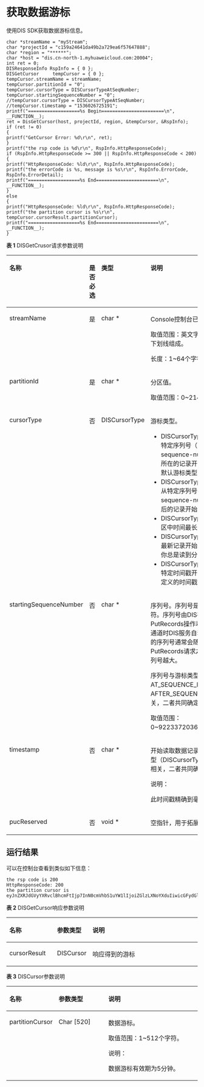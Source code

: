 # 获取数据游标<a name="dayu_06_0085"></a>

使用DIS SDK获取数据游标信息。

```
char *streamName = "myStream";
char *projectId = "c159a24641da49b2a729ea6f57647888";
char *region = "******";
char *host = "dis.cn-north-1.myhuaweicloud.com:20004";
int ret = 0;
DISResponseInfo RspInfo = { 0 };
DISGetCursor     tempCursor = { 0 };
tempCursor.streamName = streamName;
tempCursor.partitionId = "0";
tempCursor.cursorType = DISCursorTypeAtSeqNumber;
tempCursor.startingSequenceNumber = "0";
//tempCursor.cursorType = DISCursorTypeAtSeqNumber;
//tempCursor.timestamp = "1536026725191";
printf("===================%s Begin=======================\n", __FUNCTION__);
ret = DisGetCursor(host, projectId, region, &tempCursor, &RspInfo);
if (ret != 0)
{
printf("GetCursor Error: %d\r\n", ret);
}
printf("the rsp code is %d\r\n", RspInfo.HttpResponseCode);
if (RspInfo.HttpResponseCode >= 300 || RspInfo.HttpResponseCode < 200)
{
printf("HttpResponseCode: %ld\r\n", RspInfo.HttpResponseCode);
printf("the errorCode is %s, message is %s\r\n", RspInfo.ErrorCode, RspInfo.ErrorDetail);
printf("===================%s End=======================\n", __FUNCTION__);
}
else
{
printf("HttpResponseCode: %ld\r\n", RspInfo.HttpResponseCode);
printf("the partition cursor is %s\r\n", tempCursor.cursorResult.partitionCursor);
printf("===================%s End=======================\n", __FUNCTION__);
}
```

**表 1**  DISGetCrusor请求参数说明

<a name="zh-cn_topic_0131160816_table43951819105313"></a>
<table><thead align="left"><tr id="zh-cn_topic_0131160816_row12568142012532"><th class="cellrowborder" valign="top" width="18.181818181818183%" id="mcps1.2.5.1.1"><p id="zh-cn_topic_0131160816_p19568142016533"><a name="zh-cn_topic_0131160816_p19568142016533"></a><a name="zh-cn_topic_0131160816_p19568142016533"></a><strong id="zh-cn_topic_0131160816_b1456832017534"><a name="zh-cn_topic_0131160816_b1456832017534"></a><a name="zh-cn_topic_0131160816_b1456832017534"></a>名称</strong></p>
</th>
<th class="cellrowborder" valign="top" width="10.101010101010102%" id="mcps1.2.5.1.2"><p id="zh-cn_topic_0131160816_p1856882013534"><a name="zh-cn_topic_0131160816_p1856882013534"></a><a name="zh-cn_topic_0131160816_p1856882013534"></a><strong id="zh-cn_topic_0131160816_b6568152055317"><a name="zh-cn_topic_0131160816_b6568152055317"></a><a name="zh-cn_topic_0131160816_b6568152055317"></a>是否必选</strong></p>
</th>
<th class="cellrowborder" valign="top" width="22.222222222222225%" id="mcps1.2.5.1.3"><p id="zh-cn_topic_0131160816_p5568112045313"><a name="zh-cn_topic_0131160816_p5568112045313"></a><a name="zh-cn_topic_0131160816_p5568112045313"></a><strong id="zh-cn_topic_0131160816_b856813202532"><a name="zh-cn_topic_0131160816_b856813202532"></a><a name="zh-cn_topic_0131160816_b856813202532"></a>类型</strong></p>
</th>
<th class="cellrowborder" valign="top" width="49.494949494949495%" id="mcps1.2.5.1.4"><p id="zh-cn_topic_0131160816_p656852014535"><a name="zh-cn_topic_0131160816_p656852014535"></a><a name="zh-cn_topic_0131160816_p656852014535"></a><strong id="zh-cn_topic_0131160816_b45686205538"><a name="zh-cn_topic_0131160816_b45686205538"></a><a name="zh-cn_topic_0131160816_b45686205538"></a>说明</strong></p>
</th>
</tr>
</thead>
<tbody><tr id="zh-cn_topic_0131160816_row1856872045320"><td class="cellrowborder" valign="top" width="18.181818181818183%" headers="mcps1.2.5.1.1 "><p id="zh-cn_topic_0131160816_p10568102005311"><a name="zh-cn_topic_0131160816_p10568102005311"></a><a name="zh-cn_topic_0131160816_p10568102005311"></a>streamName</p>
</td>
<td class="cellrowborder" valign="top" width="10.101010101010102%" headers="mcps1.2.5.1.2 "><p id="zh-cn_topic_0131160816_p756842095314"><a name="zh-cn_topic_0131160816_p756842095314"></a><a name="zh-cn_topic_0131160816_p756842095314"></a>是</p>
</td>
<td class="cellrowborder" valign="top" width="22.222222222222225%" headers="mcps1.2.5.1.3 "><p id="zh-cn_topic_0131160816_p2568620205319"><a name="zh-cn_topic_0131160816_p2568620205319"></a><a name="zh-cn_topic_0131160816_p2568620205319"></a>char *</p>
</td>
<td class="cellrowborder" valign="top" width="49.494949494949495%" headers="mcps1.2.5.1.4 "><p id="zh-cn_topic_0131160816_p25681820205319"><a name="zh-cn_topic_0131160816_p25681820205319"></a><a name="zh-cn_topic_0131160816_p25681820205319"></a>Console控制台已创建的通道名称。</p>
<p id="zh-cn_topic_0131160816_p5568102018538"><a name="zh-cn_topic_0131160816_p5568102018538"></a><a name="zh-cn_topic_0131160816_p5568102018538"></a>取值范围：英文字母、数字、中划线和下划线组成。</p>
<p id="zh-cn_topic_0131160816_p11568920205314"><a name="zh-cn_topic_0131160816_p11568920205314"></a><a name="zh-cn_topic_0131160816_p11568920205314"></a>长度：1~64个字符。</p>
</td>
</tr>
<tr id="zh-cn_topic_0131160816_row1456892035310"><td class="cellrowborder" valign="top" width="18.181818181818183%" headers="mcps1.2.5.1.1 "><p id="zh-cn_topic_0131160816_p125681020185320"><a name="zh-cn_topic_0131160816_p125681020185320"></a><a name="zh-cn_topic_0131160816_p125681020185320"></a>partitionId</p>
</td>
<td class="cellrowborder" valign="top" width="10.101010101010102%" headers="mcps1.2.5.1.2 "><p id="zh-cn_topic_0131160816_p1356802013536"><a name="zh-cn_topic_0131160816_p1356802013536"></a><a name="zh-cn_topic_0131160816_p1356802013536"></a>是</p>
</td>
<td class="cellrowborder" valign="top" width="22.222222222222225%" headers="mcps1.2.5.1.3 "><p id="zh-cn_topic_0131160816_p956812209532"><a name="zh-cn_topic_0131160816_p956812209532"></a><a name="zh-cn_topic_0131160816_p956812209532"></a>char *</p>
</td>
<td class="cellrowborder" valign="top" width="49.494949494949495%" headers="mcps1.2.5.1.4 "><p id="zh-cn_topic_0131160816_p856813201536"><a name="zh-cn_topic_0131160816_p856813201536"></a><a name="zh-cn_topic_0131160816_p856813201536"></a>分区值。</p>
<p id="zh-cn_topic_0131160816_p656852045319"><a name="zh-cn_topic_0131160816_p656852045319"></a><a name="zh-cn_topic_0131160816_p656852045319"></a>取值范围：0~2147483647。</p>
</td>
</tr>
<tr id="zh-cn_topic_0131160816_row756842025313"><td class="cellrowborder" valign="top" width="18.181818181818183%" headers="mcps1.2.5.1.1 "><p id="zh-cn_topic_0131160816_p1156832085315"><a name="zh-cn_topic_0131160816_p1156832085315"></a><a name="zh-cn_topic_0131160816_p1156832085315"></a>cursorType</p>
</td>
<td class="cellrowborder" valign="top" width="10.101010101010102%" headers="mcps1.2.5.1.2 "><p id="zh-cn_topic_0131160816_p15568182005315"><a name="zh-cn_topic_0131160816_p15568182005315"></a><a name="zh-cn_topic_0131160816_p15568182005315"></a>否</p>
</td>
<td class="cellrowborder" valign="top" width="22.222222222222225%" headers="mcps1.2.5.1.3 "><p id="zh-cn_topic_0131160816_p175681220135319"><a name="zh-cn_topic_0131160816_p175681220135319"></a><a name="zh-cn_topic_0131160816_p175681220135319"></a>DISCursorType</p>
</td>
<td class="cellrowborder" valign="top" width="49.494949494949495%" headers="mcps1.2.5.1.4 "><p id="zh-cn_topic_0131160816_p6568020175317"><a name="zh-cn_topic_0131160816_p6568020175317"></a><a name="zh-cn_topic_0131160816_p6568020175317"></a>游标类型。</p>
<a name="zh-cn_topic_0131160816_ul19671832115412"></a><a name="zh-cn_topic_0131160816_ul19671832115412"></a><ul id="zh-cn_topic_0131160816_ul19671832115412"><li>DISCursorTypeAtSeqNumber：从特定序列号（即starting-sequence-number定义的序列号）所在的记录开始读取数据。此类型为默认游标类型。</li><li>DISCursorTypeAfterSeqNumber：从特定序列号（即starting-sequence-number定义的序列号）后的记录开始读取。</li><li>DISCursorTypeTrimHorizon：从分区中时间最长的记录开始读取。</li><li>DISCursorTypeLatest：从分区中的最新记录开始读取，此设置可以保证你总是读到分区中最新记录。</li><li>DISCursorTypeAtTimestamp：从特定时间戳开始读取（即timestamp定义的时间戳）开始读取。</li></ul>
</td>
</tr>
<tr id="zh-cn_topic_0131160816_row356832035314"><td class="cellrowborder" valign="top" width="18.181818181818183%" headers="mcps1.2.5.1.1 "><p id="zh-cn_topic_0131160816_p8568182075318"><a name="zh-cn_topic_0131160816_p8568182075318"></a><a name="zh-cn_topic_0131160816_p8568182075318"></a>startingSequenceNumber</p>
</td>
<td class="cellrowborder" valign="top" width="10.101010101010102%" headers="mcps1.2.5.1.2 "><p id="zh-cn_topic_0131160816_p175681520155319"><a name="zh-cn_topic_0131160816_p175681520155319"></a><a name="zh-cn_topic_0131160816_p175681520155319"></a>否</p>
</td>
<td class="cellrowborder" valign="top" width="22.222222222222225%" headers="mcps1.2.5.1.3 "><p id="zh-cn_topic_0131160816_p1056818201537"><a name="zh-cn_topic_0131160816_p1056818201537"></a><a name="zh-cn_topic_0131160816_p1056818201537"></a>char *</p>
</td>
<td class="cellrowborder" valign="top" width="49.494949494949495%" headers="mcps1.2.5.1.4 "><p id="zh-cn_topic_0131160816_p155681020105314"><a name="zh-cn_topic_0131160816_p155681020105314"></a><a name="zh-cn_topic_0131160816_p155681020105314"></a>序列号。序列号是每个记录的唯一标识符。序列号由DIS在数据生产者调用PutRecords操作以添加数据到DIS数据通道时DIS服务自动分配的。同一分区键的序列号通常会随时间变化增加。PutRecords请求之间的时间段越长，序列号越大。</p>
<p id="zh-cn_topic_0131160816_p1631263118456"><a name="zh-cn_topic_0131160816_p1631263118456"></a><a name="zh-cn_topic_0131160816_p1631263118456"></a>序列号与游标类型AT_SEQUENCE_NUMBER和AFTER_SEQUENCE_NUMBER强相关，二者共同确定读取数据的位置。</p>
<p id="zh-cn_topic_0131160816_p105756205538"><a name="zh-cn_topic_0131160816_p105756205538"></a><a name="zh-cn_topic_0131160816_p105756205538"></a>取值范围：0~9223372036854775807。</p>
</td>
</tr>
<tr id="zh-cn_topic_0131160816_row7575142015316"><td class="cellrowborder" valign="top" width="18.181818181818183%" headers="mcps1.2.5.1.1 "><p id="zh-cn_topic_0131160816_p8575920105318"><a name="zh-cn_topic_0131160816_p8575920105318"></a><a name="zh-cn_topic_0131160816_p8575920105318"></a>timestamp</p>
</td>
<td class="cellrowborder" valign="top" width="10.101010101010102%" headers="mcps1.2.5.1.2 "><p id="zh-cn_topic_0131160816_p17575182055313"><a name="zh-cn_topic_0131160816_p17575182055313"></a><a name="zh-cn_topic_0131160816_p17575182055313"></a>否</p>
</td>
<td class="cellrowborder" valign="top" width="22.222222222222225%" headers="mcps1.2.5.1.3 "><p id="zh-cn_topic_0131160816_p757572015318"><a name="zh-cn_topic_0131160816_p757572015318"></a><a name="zh-cn_topic_0131160816_p757572015318"></a>char *</p>
</td>
<td class="cellrowborder" valign="top" width="49.494949494949495%" headers="mcps1.2.5.1.4 "><p id="zh-cn_topic_0131160816_p18575142020532"><a name="zh-cn_topic_0131160816_p18575142020532"></a><a name="zh-cn_topic_0131160816_p18575142020532"></a>开始读取数据记录的时间戳，与游标类型（DISCursorTypeAtTimestamp）强相关，二者共同确定读取数据的位置。</p>
<div class="note" id="zh-cn_topic_0131160816_note1793934165511"><a name="zh-cn_topic_0131160816_note1793934165511"></a><a name="zh-cn_topic_0131160816_note1793934165511"></a><span class="notetitle"> 说明： </span><div class="notebody"><p id="zh-cn_topic_0131160816_p32191035513"><a name="zh-cn_topic_0131160816_p32191035513"></a><a name="zh-cn_topic_0131160816_p32191035513"></a>此时间戳精确到毫秒。</p>
</div></div>
</td>
</tr>
<tr id="zh-cn_topic_0131160816_row1757592010538"><td class="cellrowborder" valign="top" width="18.181818181818183%" headers="mcps1.2.5.1.1 "><p id="zh-cn_topic_0131160816_p257502075312"><a name="zh-cn_topic_0131160816_p257502075312"></a><a name="zh-cn_topic_0131160816_p257502075312"></a>pucReserved</p>
</td>
<td class="cellrowborder" valign="top" width="10.101010101010102%" headers="mcps1.2.5.1.2 "><p id="zh-cn_topic_0131160816_p857572013539"><a name="zh-cn_topic_0131160816_p857572013539"></a><a name="zh-cn_topic_0131160816_p857572013539"></a>否</p>
</td>
<td class="cellrowborder" valign="top" width="22.222222222222225%" headers="mcps1.2.5.1.3 "><p id="zh-cn_topic_0131160816_p105751720175318"><a name="zh-cn_topic_0131160816_p105751720175318"></a><a name="zh-cn_topic_0131160816_p105751720175318"></a>void *</p>
</td>
<td class="cellrowborder" valign="top" width="49.494949494949495%" headers="mcps1.2.5.1.4 "><p id="zh-cn_topic_0131160816_p5575132095319"><a name="zh-cn_topic_0131160816_p5575132095319"></a><a name="zh-cn_topic_0131160816_p5575132095319"></a>空指针，用于拓展请求体</p>
</td>
</tr>
</tbody>
</table>

## 运行结果<a name="zh-cn_topic_0131160816_zh-cn_topic_0131140751_section17746329"></a>

可以在控制台查看到类似如下信息：

```
the rsp code is 200
HttpResponseCode: 200
the partition cursor is eyJnZXRJdGVyYXRvclBhcmFtIjp7InN0cmVhbS1uYW1lIjoiZGlzLXNoYXduIiwicGFydGl0aW9uLWlkIjoiMCIsImN1cnNvci10eXBlIjoiQVRfU0VRVUVOQ0VfTlVNQkVSIiwic3RhcnRpbmctc2VxdWVuY2UtbnVtYmVyIjoiMCJ9LCJnZW5lcmF0ZVRpbWVzdGFtcCI6MTUzNTk3MjU4NzIxOX0
```

**表 2**  DISGetCursor响应参数说明

<a name="zh-cn_topic_0131160816_zh-cn_topic_0131140751_table32595925"></a>
<table><thead align="left"><tr id="zh-cn_topic_0131160816_zh-cn_topic_0131140751_row138844"><th class="cellrowborder" valign="top" width="25%" id="mcps1.2.4.1.1"><p id="zh-cn_topic_0131160816_zh-cn_topic_0131140751_p11246416"><a name="zh-cn_topic_0131160816_zh-cn_topic_0131140751_p11246416"></a><a name="zh-cn_topic_0131160816_zh-cn_topic_0131140751_p11246416"></a><strong id="zh-cn_topic_0131160816_zh-cn_topic_0131140751_b34108880"><a name="zh-cn_topic_0131160816_zh-cn_topic_0131140751_b34108880"></a><a name="zh-cn_topic_0131160816_zh-cn_topic_0131140751_b34108880"></a>名称</strong></p>
</th>
<th class="cellrowborder" valign="top" width="17%" id="mcps1.2.4.1.2"><p id="zh-cn_topic_0131160816_zh-cn_topic_0131140751_p11355891"><a name="zh-cn_topic_0131160816_zh-cn_topic_0131140751_p11355891"></a><a name="zh-cn_topic_0131160816_zh-cn_topic_0131140751_p11355891"></a><strong id="zh-cn_topic_0131160816_zh-cn_topic_0131140751_b35094160"><a name="zh-cn_topic_0131160816_zh-cn_topic_0131140751_b35094160"></a><a name="zh-cn_topic_0131160816_zh-cn_topic_0131140751_b35094160"></a>参数类型</strong></p>
</th>
<th class="cellrowborder" valign="top" width="57.99999999999999%" id="mcps1.2.4.1.3"><p id="zh-cn_topic_0131160816_zh-cn_topic_0131140751_p24054701"><a name="zh-cn_topic_0131160816_zh-cn_topic_0131140751_p24054701"></a><a name="zh-cn_topic_0131160816_zh-cn_topic_0131140751_p24054701"></a><strong id="zh-cn_topic_0131160816_zh-cn_topic_0131140751_b15165719"><a name="zh-cn_topic_0131160816_zh-cn_topic_0131140751_b15165719"></a><a name="zh-cn_topic_0131160816_zh-cn_topic_0131140751_b15165719"></a>说明</strong></p>
</th>
</tr>
</thead>
<tbody><tr id="zh-cn_topic_0131160816_zh-cn_topic_0131140751_row20463720"><td class="cellrowborder" valign="top" width="25%" headers="mcps1.2.4.1.1 "><p id="zh-cn_topic_0131160816_zh-cn_topic_0131140751_p46948589"><a name="zh-cn_topic_0131160816_zh-cn_topic_0131140751_p46948589"></a><a name="zh-cn_topic_0131160816_zh-cn_topic_0131140751_p46948589"></a>cursorResult</p>
</td>
<td class="cellrowborder" valign="top" width="17%" headers="mcps1.2.4.1.2 "><p id="zh-cn_topic_0131160816_zh-cn_topic_0131140751_p44739342"><a name="zh-cn_topic_0131160816_zh-cn_topic_0131140751_p44739342"></a><a name="zh-cn_topic_0131160816_zh-cn_topic_0131140751_p44739342"></a>DISCursor</p>
</td>
<td class="cellrowborder" valign="top" width="57.99999999999999%" headers="mcps1.2.4.1.3 "><p id="zh-cn_topic_0131160816_zh-cn_topic_0131140751_p8117"><a name="zh-cn_topic_0131160816_zh-cn_topic_0131140751_p8117"></a><a name="zh-cn_topic_0131160816_zh-cn_topic_0131140751_p8117"></a>响应得到的游标</p>
</td>
</tr>
</tbody>
</table>

**表 3**  DISCursor参数说明

<a name="zh-cn_topic_0131160816_zh-cn_topic_0131140751_table5917317"></a>
<table><thead align="left"><tr id="zh-cn_topic_0131160816_zh-cn_topic_0131140751_row50714607"><th class="cellrowborder" valign="top" width="19.801980198019802%" id="mcps1.2.4.1.1"><p id="zh-cn_topic_0131160816_zh-cn_topic_0131140751_p14242537"><a name="zh-cn_topic_0131160816_zh-cn_topic_0131140751_p14242537"></a><a name="zh-cn_topic_0131160816_zh-cn_topic_0131140751_p14242537"></a><strong id="zh-cn_topic_0131160816_zh-cn_topic_0131140751_b61073976"><a name="zh-cn_topic_0131160816_zh-cn_topic_0131140751_b61073976"></a><a name="zh-cn_topic_0131160816_zh-cn_topic_0131140751_b61073976"></a>名称</strong></p>
</th>
<th class="cellrowborder" valign="top" width="27.722772277227726%" id="mcps1.2.4.1.2"><p id="zh-cn_topic_0131160816_zh-cn_topic_0131140751_p48045022"><a name="zh-cn_topic_0131160816_zh-cn_topic_0131140751_p48045022"></a><a name="zh-cn_topic_0131160816_zh-cn_topic_0131140751_p48045022"></a><strong id="zh-cn_topic_0131160816_zh-cn_topic_0131140751_b29752015"><a name="zh-cn_topic_0131160816_zh-cn_topic_0131140751_b29752015"></a><a name="zh-cn_topic_0131160816_zh-cn_topic_0131140751_b29752015"></a>参数类型</strong></p>
</th>
<th class="cellrowborder" valign="top" width="52.475247524752476%" id="mcps1.2.4.1.3"><p id="zh-cn_topic_0131160816_zh-cn_topic_0131140751_p61102986"><a name="zh-cn_topic_0131160816_zh-cn_topic_0131140751_p61102986"></a><a name="zh-cn_topic_0131160816_zh-cn_topic_0131140751_p61102986"></a><strong id="zh-cn_topic_0131160816_zh-cn_topic_0131140751_b13055966"><a name="zh-cn_topic_0131160816_zh-cn_topic_0131140751_b13055966"></a><a name="zh-cn_topic_0131160816_zh-cn_topic_0131140751_b13055966"></a>说明</strong></p>
</th>
</tr>
</thead>
<tbody><tr id="zh-cn_topic_0131160816_zh-cn_topic_0131140751_row50900362"><td class="cellrowborder" valign="top" width="19.801980198019802%" headers="mcps1.2.4.1.1 "><p id="zh-cn_topic_0131160816_zh-cn_topic_0131140751_p29288625"><a name="zh-cn_topic_0131160816_zh-cn_topic_0131140751_p29288625"></a><a name="zh-cn_topic_0131160816_zh-cn_topic_0131140751_p29288625"></a>partitionCursor</p>
</td>
<td class="cellrowborder" valign="top" width="27.722772277227726%" headers="mcps1.2.4.1.2 "><p id="zh-cn_topic_0131160816_zh-cn_topic_0131140751_p23568445"><a name="zh-cn_topic_0131160816_zh-cn_topic_0131140751_p23568445"></a><a name="zh-cn_topic_0131160816_zh-cn_topic_0131140751_p23568445"></a>Char [520]</p>
</td>
<td class="cellrowborder" valign="top" width="52.475247524752476%" headers="mcps1.2.4.1.3 "><p id="zh-cn_topic_0131160816_zh-cn_topic_0131140751_p29995926"><a name="zh-cn_topic_0131160816_zh-cn_topic_0131140751_p29995926"></a><a name="zh-cn_topic_0131160816_zh-cn_topic_0131140751_p29995926"></a>数据游标。</p>
<p id="zh-cn_topic_0131160816_zh-cn_topic_0131140751_p1527883"><a name="zh-cn_topic_0131160816_zh-cn_topic_0131140751_p1527883"></a><a name="zh-cn_topic_0131160816_zh-cn_topic_0131140751_p1527883"></a>取值范围：1~512个字符。</p>
<div class="note" id="zh-cn_topic_0131160816_note1339111149571"><a name="zh-cn_topic_0131160816_note1339111149571"></a><a name="zh-cn_topic_0131160816_note1339111149571"></a><span class="notetitle"> 说明： </span><div class="notebody"><p id="zh-cn_topic_0131160816_p839881495719"><a name="zh-cn_topic_0131160816_p839881495719"></a><a name="zh-cn_topic_0131160816_p839881495719"></a>数据游标有效期为5分钟。</p>
</div></div>
</td>
</tr>
</tbody>
</table>

